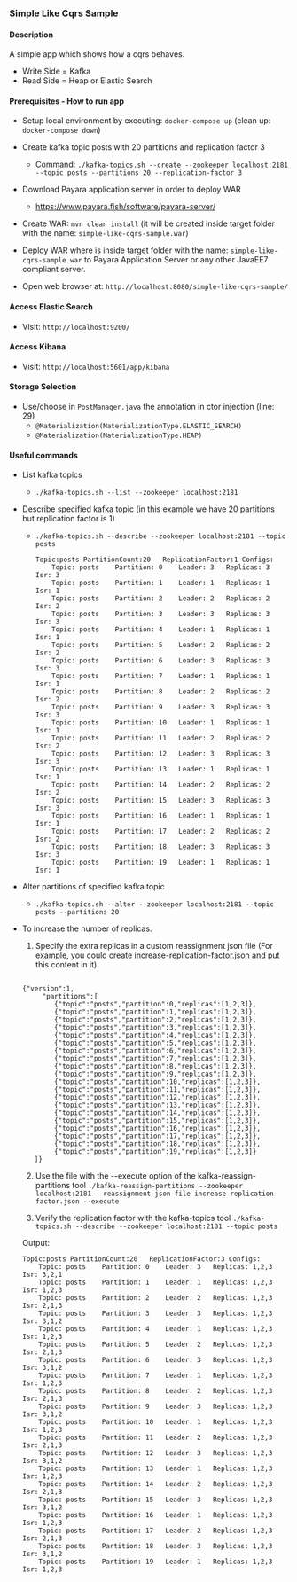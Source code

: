 ### Simple Like Cqrs Sample

#### Description
A simple app which shows how a cqrs behaves.

* Write Side = Kafka
* Read Side = Heap or Elastic Search


#### Prerequisites - How to run app

* Setup local environment by executing: `docker-compose up` (clean up: `docker-compose down`)


* Create kafka topic posts with 20 partitions and replication factor 3
    * Command: 
        `./kafka-topics.sh --create --zookeeper localhost:2181 --topic posts --partitions 20 --replication-factor 3`


* Download Payara application server in order to deploy WAR
    * https://www.payara.fish/software/payara-server/
    
* Create WAR: `mvn clean install` (it will be created inside target folder with the name: `simple-like-cqrs-sample.war`)

* Deploy WAR where is inside target folder with the name: `simple-like-cqrs-sample.war` to Payara Application Server or any other JavaEE7 compliant server.

* Open web browser at: `http://localhost:8080/simple-like-cqrs-sample/`


#### Access Elastic Search
* Visit: `http://localhost:9200/`


#### Access Kibana
* Visit: `http://localhost:5601/app/kibana`


#### Storage Selection
* Use/choose in `PostManager.java` the annotation in ctor injection (line: 29)
    * `@Materialization(MaterializationType.ELASTIC_SEARCH)`
    * `@Materialization(MaterializationType.HEAP)`
    
    
#### Useful commands

* List kafka topics
    * `./kafka-topics.sh --list --zookeeper localhost:2181`

* Describe specified kafka topic (in this example we have 20 partitions but replication factor is 1)
    * `./kafka-topics.sh --describe --zookeeper localhost:2181 --topic posts`
        
        ```
        Topic:posts	PartitionCount:20	ReplicationFactor:1	Configs:
            Topic: posts	Partition: 0	Leader: 3	Replicas: 3	Isr: 3
            Topic: posts	Partition: 1	Leader: 1	Replicas: 1	Isr: 1
            Topic: posts	Partition: 2	Leader: 2	Replicas: 2	Isr: 2
            Topic: posts	Partition: 3	Leader: 3	Replicas: 3	Isr: 3
            Topic: posts	Partition: 4	Leader: 1	Replicas: 1	Isr: 1
            Topic: posts	Partition: 5	Leader: 2	Replicas: 2	Isr: 2
            Topic: posts	Partition: 6	Leader: 3	Replicas: 3	Isr: 3
            Topic: posts	Partition: 7	Leader: 1	Replicas: 1	Isr: 1
            Topic: posts	Partition: 8	Leader: 2	Replicas: 2	Isr: 2
            Topic: posts	Partition: 9	Leader: 3	Replicas: 3	Isr: 3
            Topic: posts	Partition: 10	Leader: 1	Replicas: 1	Isr: 1
            Topic: posts	Partition: 11	Leader: 2	Replicas: 2	Isr: 2
            Topic: posts	Partition: 12	Leader: 3	Replicas: 3	Isr: 3
            Topic: posts	Partition: 13	Leader: 1	Replicas: 1	Isr: 1
            Topic: posts	Partition: 14	Leader: 2	Replicas: 2	Isr: 2
            Topic: posts	Partition: 15	Leader: 3	Replicas: 3	Isr: 3
            Topic: posts	Partition: 16	Leader: 1	Replicas: 1	Isr: 1
            Topic: posts	Partition: 17	Leader: 2	Replicas: 2	Isr: 2
            Topic: posts	Partition: 18	Leader: 3	Replicas: 3	Isr: 3
            Topic: posts	Partition: 19	Leader: 1	Replicas: 1	Isr: 1
        ```
    
* Alter partitions of specified kafka topic
    * `./kafka-topics.sh --alter --zookeeper localhost:2181 --topic posts --partitions 20`

* To increase the number of replicas.
    1) Specify the extra replicas in a custom reassignment json file (For example, you could create increase-replication-factor.json and put this content in it)
     
     ```json5
    
    {"version":1,
          "partitions":[
             {"topic":"posts","partition":0,"replicas":[1,2,3]},
             {"topic":"posts","partition":1,"replicas":[1,2,3]},
             {"topic":"posts","partition":2,"replicas":[1,2,3]},
             {"topic":"posts","partition":3,"replicas":[1,2,3]},
             {"topic":"posts","partition":4,"replicas":[1,2,3]},
             {"topic":"posts","partition":5,"replicas":[1,2,3]},
             {"topic":"posts","partition":6,"replicas":[1,2,3]},
             {"topic":"posts","partition":7,"replicas":[1,2,3]},
             {"topic":"posts","partition":8,"replicas":[1,2,3]},
             {"topic":"posts","partition":9,"replicas":[1,2,3]},
             {"topic":"posts","partition":10,"replicas":[1,2,3]},
             {"topic":"posts","partition":11,"replicas":[1,2,3]},
             {"topic":"posts","partition":12,"replicas":[1,2,3]},
             {"topic":"posts","partition":13,"replicas":[1,2,3]},
             {"topic":"posts","partition":14,"replicas":[1,2,3]},
             {"topic":"posts","partition":15,"replicas":[1,2,3]},
             {"topic":"posts","partition":16,"replicas":[1,2,3]},
             {"topic":"posts","partition":17,"replicas":[1,2,3]},
             {"topic":"posts","partition":18,"replicas":[1,2,3]},
             {"topic":"posts","partition":19,"replicas":[1,2,3]}
        ]}
    
    ````
    
    2) Use the file with the --execute option of the kafka-reassign-partitions tool
    `./kafka-reassign-partitions --zookeeper localhost:2181 --reassignment-json-file increase-replication-factor.json --execute`

    3) Verify the replication factor with the kafka-topics tool
    `./kafka-topics.sh --describe --zookeeper localhost:2181 --topic posts`
    
    Output:
    ```
    Topic:posts	PartitionCount:20	ReplicationFactor:3	Configs:
    	Topic: posts	Partition: 0	Leader: 3	Replicas: 1,2,3	Isr: 3,2,1
    	Topic: posts	Partition: 1	Leader: 1	Replicas: 1,2,3	Isr: 1,2,3
    	Topic: posts	Partition: 2	Leader: 2	Replicas: 1,2,3	Isr: 2,1,3
    	Topic: posts	Partition: 3	Leader: 3	Replicas: 1,2,3	Isr: 3,1,2
    	Topic: posts	Partition: 4	Leader: 1	Replicas: 1,2,3	Isr: 1,2,3
    	Topic: posts	Partition: 5	Leader: 2	Replicas: 1,2,3	Isr: 2,1,3
    	Topic: posts	Partition: 6	Leader: 3	Replicas: 1,2,3	Isr: 3,1,2
    	Topic: posts	Partition: 7	Leader: 1	Replicas: 1,2,3	Isr: 1,2,3
    	Topic: posts	Partition: 8	Leader: 2	Replicas: 1,2,3	Isr: 2,1,3
    	Topic: posts	Partition: 9	Leader: 3	Replicas: 1,2,3	Isr: 3,1,2
    	Topic: posts	Partition: 10	Leader: 1	Replicas: 1,2,3	Isr: 1,2,3
    	Topic: posts	Partition: 11	Leader: 2	Replicas: 1,2,3	Isr: 2,1,3
    	Topic: posts	Partition: 12	Leader: 3	Replicas: 1,2,3	Isr: 3,1,2
    	Topic: posts	Partition: 13	Leader: 1	Replicas: 1,2,3	Isr: 1,2,3
    	Topic: posts	Partition: 14	Leader: 2	Replicas: 1,2,3	Isr: 2,1,3
    	Topic: posts	Partition: 15	Leader: 3	Replicas: 1,2,3	Isr: 3,1,2
    	Topic: posts	Partition: 16	Leader: 1	Replicas: 1,2,3	Isr: 1,2,3
    	Topic: posts	Partition: 17	Leader: 2	Replicas: 1,2,3	Isr: 2,1,3
    	Topic: posts	Partition: 18	Leader: 3	Replicas: 1,2,3	Isr: 3,1,2
    	Topic: posts	Partition: 19	Leader: 1	Replicas: 1,2,3	Isr: 1,2,3

    ```